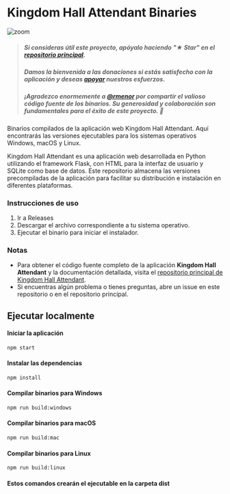 # Kingdom Hall Attendant Binaries
![zoom](https://github.com/livrasand/kingdom_hall_attendant_binaries/assets/104039397/0c9804af-1058-4446-8c4a-4cf1c4bba761)

> ##### Si consideras útil este proyecto, apóyalo haciendo "★ Star" en el [repositorio principal](https://github.com/livrasand/Kingdom-Hall-Attendant).
> ##### Damos la bienvenida a las donaciones si estás satisfecho con la aplicación y deseas <a href="https://opencollective.com/kingdom-hall-attendant" target="_blank">apoyar</a> nuestros esfuerzos.
> ##### ¡Agradezco enormemente a <a href="https://github.com/rmenor">@rmenor</a> por compartir el valioso código fuente de los binarios. Su generosidad y colaboración son fundamentales para el éxito de este proyecto. 🙌

Binarios compilados de la aplicación web Kingdom Hall Attendant. Aquí encontrarás las versiones ejecutables para los sistemas operativos Windows, macOS y Linux.

Kingdom Hall Attendant es una aplicación web desarrollada en Python utilizando el framework Flask, con HTML para la interfaz de usuario y SQLite como base de datos. Este repositorio almacena las versiones precompiladas de la aplicación para facilitar su distribución e instalación en diferentes plataformas.

### Instrucciones de uso
1. Ir a Releases
2. Descargar el archivo correspondiente a tu sistema operativo.
3. Ejecutar el binario para iniciar el instalador.

### Notas
* Para obtener el código fuente completo de la aplicación **Kingdom Hall Attendant** y la documentación detallada, visita el [repositorio principal de Kingdom Hall Attendant](https://github.com/livrasand/Kingdom-Hall-Attendant).
* Si encuentras algún problema o tienes preguntas, abre un issue en este repositorio o en el repositorio principal.

## Ejecutar localmente
#### Iniciar la aplicación
```bash
npm start
```
#### Instalar las dependencias
```bash
npm install
```
#### Compilar binarios para Windows
```bash
npm run build:windows
```
#### Compilar binarios para macOS
```bash
npm run build:mac
```
#### Compilar binarios para Linux
```bash
npm run build:linux
```

#### Estos comandos crearán el ejecutable en la carpeta dist

